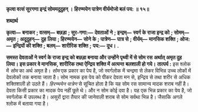 **कृत्वा वत्सं सुरगणा इन्द्रं सोममदूदुहन् ।** **हिरण्मयेन पात्रेण वीर्यमोजो बलं पय: ॥ १५॥** 

**शब्दार्थ** 

**कृत्वा—** **बनाकर** **; वत्सम्—** **बछड़ा** **; सुर-गणा:—** **देवताओं ने** **; इन्द्रम्—** **स्वर्ग के राजा इन्द्र को** **; सोमम्—** **अमृत** **; अदूदुहन्—** **दुह** **लिया** **; हिरण्मयेन—** **सोने के** **; पात्रेण—** **पात्र से** **; वीर्यम्—** **मानसिक शक्ति** **; ओज:—** **इन्द्रियों की शक्ति** **; बलम्—** **शारीरिक शक्ति** **;** **पय:—** **दूध।** **.** 

**समस्त देवताओं ने स्वर्ग के राजा इन्द्र को बछड़ा बनाया और उन्होंने पृथ्वी में से सोम रस** **अर्थात् अमृत दुह लिया। इस प्रकार वे मानसिक, शारीरिक तथा ऐन्द्रिय शक्ति में अत्यन्त** **बलशाली हो गये।** **तात्पर्य :** इस श्लोक में *सोम* का अर्थ अमृत है। *सोम* एक प्रकार का पेय है, जो स्वर्गलोक में चन्द्रमा से लेकर विभिन्न उच्च लोकों में देवलोकों तक बनाया जाता है। सोम नामक इस पेय को पीकर देवता मन से, इन्द्रिय से तथा शरीर से अधिक शक्तिशाली हो उठते हैं। *हिरण्मयेन पात्रेण* से सूचित होता है कि यह सोम रस सामान्य मादक शराब नहीं है। देवता किसी प्रकार का मादक पेय नहीं छूते थे। और न सोम कोई दवा है। यह एक भिन्न प्रकार का पेय है, जो स्वर्गलोक में उपलब्ध है। असुरों द्वारा तैयार की जानेवाली शराब से सोम सर्वथा भिन्न है। जैसाकि अगले श्लोक में बताया गया है।  
